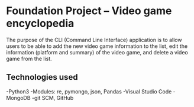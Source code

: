 ﻿# Foundation Project – Video game encyclopedia
 The purpose of the CLI (Command Line Interface) application is to allow users to be able to add the new video game information to the list, edit the information (platform and summary) of the video game, and delete a video game from the list.

## Technologies used 
-Python3
 -Modules: re, pymongo, json, Pandas
-Visual Studio Code
-MongoDB
-git SCM, GitHub